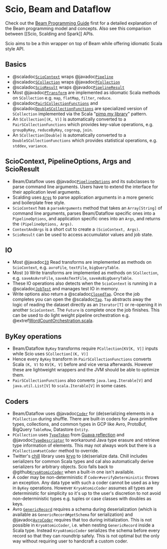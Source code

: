 # Scio, Beam and Dataflow

Check out the [Beam Programming Guide](https://beam.apache.org/documentation/programming-guide/) first for a detailed explanation of the Beam programming model and concepts. Also see this comparison between [[Scio, Scalding and Spark]] APIs.

Scio aims to be a thin wrapper on top of Beam while offering idiomatic Scala style API.

## Basics

- @scaladoc[`ScioContext`](com.spotify.scio.ScioContext) wraps @javadoc[`Pipeline`](org.apache.beam.sdk.Pipeline)
- @scaladoc[`SCollection`](com.spotify.scio.values.SCollection) wraps @javadoc[`PCollection`](org.apache.beam.sdk.values.PCollection)
- @scaladoc[`ScioResult`](com.spotify.scio.ScioResult) wraps @javadoc[`PipelineResult`](org.apache.beam.sdk.PipelineResult)
- Most @javadoc[`PTransform`](org.apache.beam.sdk.transforms.PTransform) are implemented as idiomatic Scala methods on `SCollection` e.g. `map`, `flatMap`, `filter`, `reduce`.
- @scaladoc[`PairSCollectionFunctions`](com.spotify.scio.values.PairSCollectionFunctions) and @scaladoc[`DoubleSCollectionFunctions`](com.spotify.scio.values.DoubleSCollectionFunctions) are specialized version of `SCollection` implemented via the Scala "[pimp my library](https://coderwall.com/p/k_1jzw/scala-s-pimp-my-library-pattern-example)" pattern.
- An `SCollection[(K, V)]` is automatically converted to a `PairSCollectionFunctions` which provides key-value operations, e.g. `groupByKey`, `reduceByKey`, `cogroup`, `join`.
- An `SCollection[Double]` is automatically converted to a `DoubleSCollectionFunctions` which provides statistical operations, e.g. `stddev`, `variance`.

## ScioContext, PipelineOptions, Args and ScioResult

- Beam/Dataflow uses @javadoc[`PipelineOptions`](org.apache.beam.sdk.options.PipelineOptions) and its subclasses to parse command line arguments. Users have to extend the interface for their application level arguments.
- Scalding uses [`Args`](https://twitter.github.io/scalding/api/#com.twitter.scalding.Args) to parse application arguments in a more generic and boilerplate free style.
- `ScioContext` has a `parseArguments` method that takes an `Array[String]` of command line arguments, parses Beam/Dataflow specific ones into a `PipelineOptions`, and application specific ones into an `Args`, and returns the `(PipelineOptions, Args)`.
- `ContextAndArgs` is a short cut to create a `(ScioContext, Args)`.
- `ScioResult` can be used to access accumulator values and job state.

## IO

- Most @javadoc[`IO`](org.apache.beam.sdk.io.package-summary) Read transforms are implemented as methods on `ScioContext`, e.g. `avroFile`, `textFile`, `bigQueryTable`.
- Most `IO` Write transforms are implemented as methods on `SCollection`, e.g. `saveAsAvroFile`, `saveAsTextFile`, `saveAsBigQueryTable`.
- These IO operations also detects when the `ScioContext` is running in a @scaladoc[`JobTest`](com.spotify.scio.testing.JobTest$) and manages test IO in memory.
- Write options also return a @scaladoc[`ClosedTap`](com.spotify.scio.io.ClosedTap). Once the job completes you can open the @scaladoc[`Tap`](com.spotify.scio.io.Tap). `Tap` abstracts away the logic of reading the dataset directly as an `Iterator[T]` or re-opening it in another `ScioContext`. The `Future` is complete once the job finishes. This can be used to do light weight pipeline orchestration e.g. @extref[WordCountOrchestration.scala](example:WordCountOrchestration).

## ByKey operations

- Beam/Dataflow `ByKey` transforms require `PCollection[KV[K, V]]` inputs while Scio uses `SCollection[(K, V)]`
- Hence every `ByKey` transform in `PairSCollectionFunctions` converts Scala `(K, V)` to `KV[K, V]` before and vice versa afterwards. However these are lightweight wrappers and the JVM should be able to optimize them.
- `PairSCollectionFunctions` also converts `java.lang.Iterable[V]` and `java.util.List[V]` to `scala.Iterable[V]` in some cases.

## Coders

- Beam/Dataflow uses @javadoc[`Coder`](org.apache.beam.sdk.coders.Coder) for (de)serializing elements in a `PCollection` during shuffle. There are built-in coders for Java primitive types, collections, and common types in GCP like Avro, ProtoBuf, BigQuery `TableRow`, Datastore `Entity`.
- `PCollection` uses [`TypeToken`](https://google.github.io/guava/releases/snapshot/api/docs/com/google/common/reflect/TypeToken.html) from [Guava reflection](https://github.com/google/guava/wiki/ReflectionExplained) and @javodoc[`TypeDescriptor`](org.apache.beam.sdk.values.TypeDescriptor) to workaround Java type erasure and retrieve type information of elements. This may not always work but there is a `PCollection#setCoder` method to override.
- Twitter's [chill](https://github.com/twitter/chill) library uses [kryo](https://github.com/EsotericSoftware/kryo) to (de)serialize data. Chill includes serializers for common Scala types and cal also automatically derive serializers for arbitrary objects. Scio falls back to @github[`KryoAtomicCoder`](/scio-core/src/main/scala/com/spotify/scio/coders/KryoAtomicCoder.scala) when a built-in one isn't available.
- A coder may be non-deterministic if `Coder#verifyDeterministic` throws an exception. Any data type with such a coder cannot be used as a key in `ByKey` operations. However `KryoAtomicCoder` assumes all types are deterministic for simplicity so it's up to the user's discretion to not avoid non-deterministic types e.g. tuples or case classes with doubles as keys.
- Avro [`GenericRecord`](https://avro.apache.org/docs/current/api/java/org/apache/avro/generic/GenericRecord.html) requires a schema during deserialization (which is available as `GenericRecord#getSchema` for serialization) and @javadoc[`AvroCoder`](org.apache.beam.sdk.coders.AvroCoder) requires that too during initialization. This is not possible in `KryoAtomicCoder`, i.e. when nesting `GenericRecord` inside a Scala type. Instead `KryoAtomicCoder` serializes the schema before every record so that they can roundtrip safely. This is not optimal but the only way without requiring user to handcraft a custom coder.

